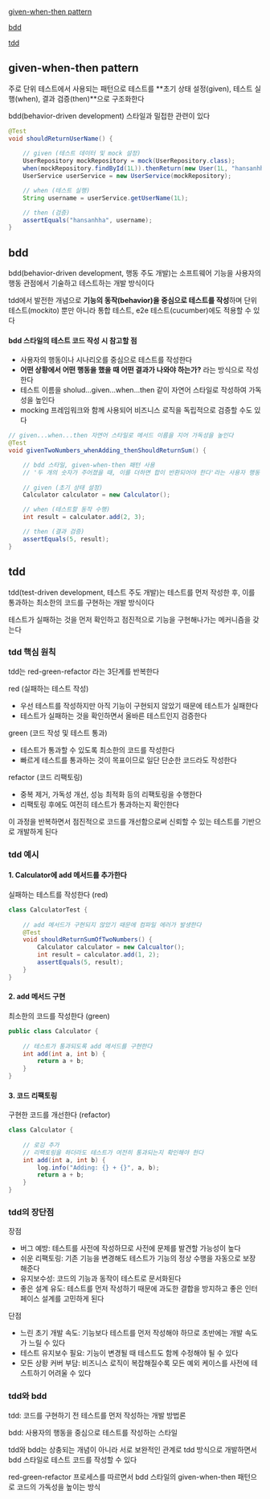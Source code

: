 [given-when-then pattern](#given-when-then-pattern)

[bdd](#bdd)

[tdd](#tdd)


## given-when-then pattern

주로 단위 테스트에서 사용되는 패턴으로 테스트를 **초기 상태 설정(given), 테스트 실행(when), 결과 검증(then)**으로 구조화한다

bdd(behavior-driven development) 스타일과 밀접한 관련이 있다

```java
@Test
void shouldReturnUserName() {
    
    // given (테스트 데이터 및 mock 설정)
    UserRepository mockRepository = mock(UserRepository.class);
    when(mockRepository.findById(1L)).thenReturn(new User(1L, "hansanhha"));
    UserService userService = new UserService(mockRepository);

    // when (테스트 실행)
    String username = userService.getUserName(1L);

    // then (검증)
    assertEquals("hansanhha", username);
}
```


## bdd

bdd(behavior-driven development, 행동 주도 개발)는 소프트웨어 기능을 사용자의 행동 관점에서 기술하고 테스트하는 개발 방식이다

tdd에서 발전한 개념으로 **기능의 동작(behavior)을 중심으로 테스트를 작성**하며 단위 테스트(mockito) 뿐만 아니라 통합 테스트, e2e 테스트(cucumber)에도 적용할 수 있다

#### bdd 스타일의 테스트 코드 작성 시 참고할 점
- 사용자의 행동이나 시나리오를 중심으로 테스트를 작성한다
- **어떤 상황에서 어떤 행동을 했을 때 어떤 결과가 나와야 하는가?** 라는 방식으로 작성한다
- 테스트 이름을 sholud...given...when...then 같이 자연어 스타일로 작성하여 가독성을 높인다
- mocking 프레임워크와 함께 사용되어 비즈니스 로직을 독립적으로 검증할 수도 있다 

```java
// given...when...then 자연어 스타일로 메서드 이름을 지어 가독성을 높인다
@Test
void givenTwoNumbers_whenAdding_thenShouldReturnSum() {

    // bdd 스타일, given-when-then 패턴 사용
    // '두 개의 숫자가 주어졌을 때, 이를 더하면 합이 반환되어야 한다'라는 사용자 행동 중심의 테스트 코드 작성한다
    
    // given (초기 상태 설정)
    Calculator calculator = new Calculator();

    // when (테스트할 동작 수행)
    int result = calculator.add(2, 3);

    // then (결과 검증)
    assertEquals(5, result);
}
```


## tdd

tdd(test-driven development, 테스트 주도 개발)는 테스트를 먼저 작성한 후, 이를 통과하는 최소한의 코드를 구현하는 개발 방식이다

테스트가 실패하는 것을 먼저 확인하고 점진적으로 기능을 구현해나가는 메커니즘을 갖는다

### tdd 핵심 원칙

tdd는 red-green-refactor 라는 3단계를 반복한다

red (실패하는 테스트 작성)
- 우선 테스트를 작성하지만 아직 기능이 구현되지 않았기 때문에 테스트가 실패한다
- 테스트가 실패하는 것을 확인하면서 올바른 테스트인지 검증한다

green (코드 작성 및 테스트 통과)
- 테스트가 통과할 수 있도록 최소한의 코드를 작성한다
- 빠르게 테스트를 통과하는 것이 목표이므로 일단 단순한 코드라도 작성한다

refactor (코드 리팩토링)
- 중복 제거, 가독성 개선, 성능 최적화 등의 리팩토링을 수행한다
- 리팩토링 후에도 여전히 테스트가 통과하는지 확인한다

이 과정을 반복하면서 점진적으로 코드를 개선함으로써 신뢰할 수 있는 테스트를 기반으로 개발하게 된다

### tdd 예시

#### 1. Calculator에 add 메서드를 추가한다

실패하는 테스트를 작성한다 (red)

```java
class CalculatorTest {
    
    // add 메서드가 구현되지 않았기 때문에 컴파일 에러가 발생한다
    @Test
    void shouldReturnSumOfTwoNumbers() {
        Calculator calculator = new Calcualtor();
        int result = calculator.add(1, 2);
        assertEquals(5, result);
    }
}
```

#### 2. add 메서드 구현

최소한의 코드를 작성한다 (green)

```java
public class Calculator {
    
    // 테스트가 통과되도록 add 메서드를 구현한다
    int add(int a, int b) {
        return a + b;
    }
}
```

#### 3. 코드 리팩토링

구현한 코드를 개선한다 (refactor)

```java
class Calculator {
    
    // 로깅 추가
    // 리팩토링을 하더라도 테스트가 여전히 통과되는지 확인해야 한다
    int add(int a, int b) {
        log.info("Adding: {} + {}", a, b);
        return a + b;
    }
}
```

### tdd의 장단점

장점
- 버그 예방: 테스트를 사전에 작성하므로 사전에 문제를 발견할 가능성이 높다
- 쉬운 리팩토링: 기존 기능을 변경해도 테스트가 기능의 정상 수행을 자동으로 보장해준다
- 유지보수성: 코드의 기능과 동작이 테스트로 문서화된다
- 좋은 설계 유도: 테스트를 먼저 작성하기 때문에 과도한 결합을 방지하고 좋은 인터페이스 설계를 고민하게 된다

단점
- 느린 초기 개발 속도: 기능보다 테스트를 먼저 작성해야 하므로 초반에는 개발 속도가 느릴 수 있다
- 테스트 유지보수 필요: 기능이 변경될 때 테스트도 함께 수정해야 될 수 있다
- 모든 상황 커버 부담: 비즈니스 로직이 복잡해질수록 모든 예외 케이스를 사전에 테스트하기 어려울 수 있다

### tdd와 bdd

tdd: 코드를 구현하기 전 테스트를 먼저 작성하는 개발 방법론

bdd: 사용자의 행동을 중심으로 테스트를 작성하는 스타일

tdd와 bdd는 상충되는 개념이 아니라 서로 보완적인 관계로 tdd 방식으로 개발하면서 bdd 스타일로 테스트 코드를 작성할 수 있다

red-green-refactor 프로세스를 따르면서 bdd 스타일의 given-when-then 패턴으로 코드의 가독성을 높이는 방식

